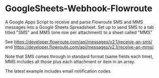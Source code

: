 # GoogleSheets-Webhook-Flowroute
A Google Apps Script to receive and parse Flowroute SMS and MMS messages into a Google Sheets Spreadsheet. Set up to send SMS to a tab titled "SMS" and MMS (one row per attachment) to a sheet called "MMS"

See https://developer.flowroute.com/api/messages/v2.1/receive-an-sms/ and https://developer.flowroute.com/api/messages/v2.1/receive-an-mms/

Note that SMS comes through in standard format (same fields each time), MMS includes all those plus each attachment or item in an array.

The latest example includes email notification codes


